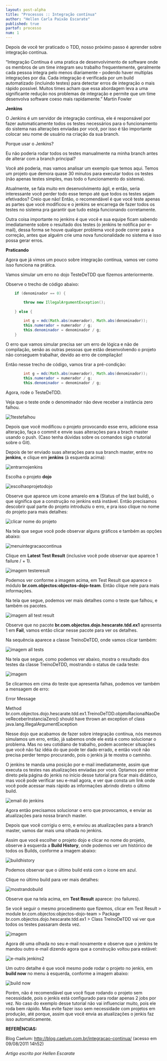 ```yaml
---
layout: post-alpha
title: "Processos :: Integração contínua"
author: "Hellen Carla Paixão Escarate"
published: true
partof: processo
num: 1
---
```



Depois de você ter praticado o TDD, nosso próximo passo é aprender sobre integração contínua.

“Integração Contínua é uma pratica de desenvolvimento de software onde os membros de um time integram seu trabalho frequentemente, geralmente cada pessoa integra pelo menos diariamente – podendo haver multiplas integrações por dia. Cada integração é verificada por um build automatizado (incluindo testes) para detectar erros de integração o mais rápido possível. Muitos times acham que essa abordagem leva a uma significante redução nos problemas de integração e permite que um time desenvolva software coeso mais rapidamente.” Martin Fowler


**Jenkins**

O Jenkins é um servidor de integração contínua, ele é responsável por fazer automaticamente todos os testes necessários para o funcionamento do sistema nas alterações enviadas por você, por isso é tão importante colocar seu nome de usuário na criação da sua branch. 

Porque usar o Jenkins? 

Eu não poderia rodar todos os testes manualmente na minha branch antes de alterar com a branch principal? 

Você até poderia, mas vamos analisar um exemplo que temos aqui. Temos um projeto que demora quase 30 minutos para executar todos os testes (não apenas testes simples, mas todo o funcionamento do sistema). 

Atualmente, se fala muito em desenvolvimento ágil, e então, seria interessante você perder todo esse tempo até que todos os testes sejam efetivados? Creio que não! Então, o recomendável é que você teste apenas as partes que você modificou e o jenkins se encarrega de fazer todos os testes no sistema pra garantir que tudo esteja funcionando corretamente. 

Outra coisa importante no jenkins é que você e sua equipe ficam sabendo imediatamente sobre o resultado dos testes (o jenkins te notifica por e-mail), dessa forma se houve qualquer problema você pode correr para a correção, antes que alguém crie uma nova funcionalidade no sistema e isso possa gerar erros. 


**Praticando**

Agora que já vimos um pouco sobre integração contínua, vamos ver como isso funciona na prática.

Vamos simular um erro no dojo TesteDeTDD que fizemos anteriormente. 

Observe o trecho de código abaixo:

```java
    if (denominador == 0) {

        throw new IllegalArgumentException();
   
    } else {
    
        int g = mdc(Math.abs(numerador), Math.abs(denominador));
        this.numerador = numerador / g;
        this.denominador = denominador / g;
    }
```

O erro que vamos simular precisa ser um erro de lógica e não de compilação, senão as outras pessoas que estão desenvolvendo o projeto não conseguem trabalhar, devido ao erro de compilação!  

Então nesse trecho de código, vamos tirar a pré-condição: 

```java
        int g = mdc(Math.abs(numerador), Math.abs(denominador));
        this.numerador = numerador / g;
        this.denominador = denominador / g;
```

Agora, rode o TesteDeTDD.

Veja que o teste onde o denominador não deve receber a instância zero falhou. 

![1testefalhou](https://github.com/objectos/objectos-dojo-img/blob/master/integracaocontinua/1integracaocont_testefalhou.png?raw=true)

Depois que você modificou o projeto provocando esse erro, adicione essa alteração, faça o commit e envie suas alterações para a brach master usando o push. (Caso tenha dúvidas sobre os comandos siga o tutorial sobre o Git). 

Depois de ter enviado suas alterações para sua branch master, entre no **jenkins**, e clique em **jenkins** (à esquerda acima):  

![entrarnojenkins](https://github.com/objectos/objectos-dojo-img/blob/master/integracaocontinua/integragracaocontinua3.png?raw=true)

Escolha o projeto **dojo**

![escolhaoprojetodojo](https://github.com/objectos/objectos-dojo-img/blob/master/integracaocontinua/2integracaocontinuajenkis.png?raw=true)

Observe que aparece um ícone amarelo em **s** (Status of the last build), o que significa que a construção no jenkins está instável. Então precisamos descobrir qual parte do projeto introduziu o erro, e pra isso clique no nome do projeto para mais detalhes: 

![clicar nome do projeto](https://github.com/objectos/objectos-dojo-img/blob/master/integracaocontinua/integracaocontinua5.png?raw=true)

Na tela que segue você pode observar alguns gráficos e também as opções abaixo: 

![menuintegracaocontinua](https://github.com/objectos/objectos-dojo-img/blob/master/integracaocontinua/3integracaocontinua.png?raw=true)

Clique em **Latest Test Result** (inclusive você pode observar que aparece 1 failure / + 1). 

![imagem testeresult](https://github.com/objectos/objectos-dojo-img/blob/master/integracaocontinua/4integracaocontinua.png?raw=true)

Podemos ver conforme a imagem acima, em Test Result que aparece o módulo **br.com.objectos:objectos-dojo-team**. Então clique nele para mais informações. 

Na tela que segue, podemos ver mais detalhes como o teste que falhou, e também os pacotes.

![imagem all test result](https://github.com/objectos/objectos-dojo-img/blob/master/integracaocontinua/5integracaocontinua3.png?raw=true)

Observe que no pacote **br.com.objectos.dojo.hescarate.tdd.ex1** apresenta 1 em **Fail**, vamos então clicar nesse pacote para ver os detalhes. 

Na sequência aparece a classe TreinoDeTDD, onde vamos clicar também:  

![imagem all tests](https://github.com/objectos/objectos-dojo-img/blob/master/integracaocontinua/6integracaocontinua.png?raw=true)

Na tela que segue, como podemos ver abaixo, mostra o resultado dos testes da classe TreinoDeTDD, mostrando o status de cada teste: 

![imagem ](https://github.com/objectos/objectos-dojo-img/blob/master/integracaocontinua/7integracaocontinuatestes.png?raw=true)

Se clicarmos em cima do teste que apresenta falhas, podemos ver também a mensagem de erro:

Error Message

Method br.com.objectos.dojo.hescarate.tdd.ex1.TreinoDeTDD.objetoRacionalNaoDeveReceberInstanciaZero() should have thrown an exception of class java.lang.IllegalArgumentException

Nesse dojo que acabamos de fazer sobre integração contínua, nós mesmos simulamos um erro, então, já sabemos onde ele está e como solucionar o problema. Mas no seu cotidiano de trabalho, podem acontecer situações que você não faz idéia do que pode ter dado errado, e então você não precisa perder tempo procurando, pois o jenkis já te mostra o caminho. 

O jenkins te manda uma posição por e-mail imediatamente, assim que executa os testes nas atualizações enviadas por você. Optamos por entrar direto pela página do jenkis no início desse tutorial pra ficar mais didático, mas você pode verificar seu e-mail agora, e ver que consta um link onde você pode acessar mais rápido as informações abrindo direto o último build. 

![email do jenkins](https://github.com/objectos/objectos-dojo-img/blob/master/integracaocontinua/8integracaocontinua.png?raw=true)

Agora então precisamos solucionar o erro que provocamos, e enviar as atualizações para nossa branch master.

Depois que você corrigiu o erro, e enviou as atualizações para a branch master, vamos dar mais uma olhada no jenkins. 

Assim que você escolher o projeto dojo e clicar no nome do projeto, observe à esquerda a **Build History**, onde podemos ver um histórico de todos os Builds, conforme a imagem abaixo: 

![buildhistory](https://github.com/objectos/objectos-dojo-img/blob/master/integracaocontinua/11buildhistory.png?raw=true)

Podemos observar que o último build está com o ícone em azul.

Clique no último build para ver mais detalhes: 

![mostrandobuild](https://github.com/objectos/objectos-dojo-img/blob/master/integracaocontinua/12integracaocontinuabuildhistory.png?raw=true)

Observe que na tela acima, em **Test Result** aparece: (no failures). 

Se você seguir o mesmo procedimento que fizemos, clicar em Test Result > module br.com.objectos:objectos-dojo-team > Package br.com.objectos.dojo.hescarate.tdd.ex1 > Class TreinoDeTDD vai ver que todos os testes passaram desta vez. 

![imagem ](https://github.com/objectos/objectos-dojo-img/blob/master/integracaocontinua/13integracaocontinuatodosostestespassaram.png?raw=true)

Agora dê uma olhada no seu e-mail novamente e observe que o jenkins te mandou outro e-mail dizendo agora que a construção voltou para estável:  

![e-mails jenkins2](https://github.com/objectos/objectos-dojo-img/blob/master/integracaocontinua/14integracaocontinuaemailjenklins.png?raw=true)

Um outro detalhe é que você mesmo pode rodar o projeto no jenkis, em **build now** no menu à esquerda, conforme a imagem abaixo: 

![build now](https://github.com/objectos/objectos-dojo-img/blob/master/integracaocontinua/15integracaocontinuabuildnow.png?raw=true)

Porém, não é recomendável que você fique rodando o projeto sem necessidade, pois o jenkis está configurado para rodar apenas 2 jobs por vez. No caso do exemplo desse tutorial não vai influenciar muito, pois ele roda bem rápido. Mas evite fazer isso sem necessidade com projetos em produção, até porque, assim que você envia as atualizações o jenkis faz isso automaticamente. 
 

**REFERÊNCIAS:**

Blog Caelum: http://blog.caelum.com.br/integracao-continua/ (acesso em 09/08/2011 14h52) 

_Artigo escrito por Hellen Escarate_


